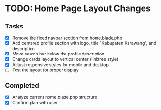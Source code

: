 # TODO: Home Page Layout Changes

## Tasks
- [x] Remove the fixed navbar section from home.blade.php
- [x] Add centered profile section with logo, title "Kabupaten Karawang", and description
- [x] Move search bar below the profile description
- [x] Change cards layout to vertical center (linktree style)
- [x] Adjust responsive styles for mobile and desktop
- [ ] Test the layout for proper display

## Completed
- [x] Analyze current home.blade.php structure
- [x] Confirm plan with user

